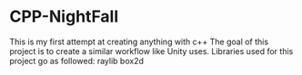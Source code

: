 # CPP-NightFall
This is my first attempt at creating anything with c++
The goal of this project is to create a similar workflow like Unity uses.
Libraries used for this project go as followed:
raylib
box2d
